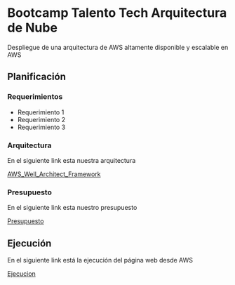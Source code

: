 # Bootcamp Talento Tech Arquitectura de Nube
Despliegue de una arquitectura de AWS altamente disponible y escalable en AWS

## Planificación

### Requerimientos

* Requerimiento 1
* Requerimiento 2
* Requerimiento 3

### Arquitectura

En el siguiente link esta nuestra arquitectura

[AWS_Well_Architect_Framework](docs/AWS_Well_Architect_Framework.md)

### Presupuesto

En el siguiente link esta nuestro presupuesto

[Presupuesto](docs/Presupuesto.md)

## Ejecución
En el siguiente link está la ejecución del página web desde AWS

[Ejecucion](docs/Ejecucion.md)
	





